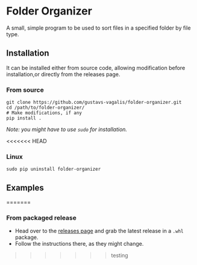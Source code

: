 # Folder Organizer
A small, simple program to be used to sort files in a specified folder by file type.

## Installation
It can be installed either from source code, allowing modification before installation,or directly from the releases page.
### From source
```
git clone https://github.com/gustavs-vagalis/folder-organizer.git
cd /path/to/folder-organizer/
# Make modifications, if any
pip install .
```
*Note: you might have to use `sudo` for installation.*

<<<<<<< HEAD
### Linux 
```commandline
sudo pip uninstall folder-organizer
```

## Examples
=======
### From packaged release
* Head over to the [releases page](https://github.com/gustavs-vagalis/folder-organizer/releases/) and grab the latest release in a `.whl` package.
* Follow the instructions there, as they might change. 
>>>>>>> testing
